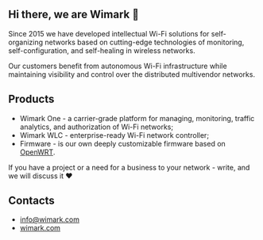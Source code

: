 ## Hi there, we are Wimark 👋

Since 2015 we have developed intellectual Wi-Fi solutions for self-organizing networks based on cutting-edge technologies of monitoring, self-configuration, and self-healing in wireless networks.

Our customers benefit from autonomous Wi-Fi infrastructure while maintaining visibility and control over the distributed multivendor networks.

## Products

- Wimark One - a carrier-grade platform for managing, monitoring, traffic analytics, and authorization of Wi-Fi networks;
- Wimark WLC - enterprise-ready Wi-Fi network controller;
- Firmware - is our own deeply customizable firmware based on [OpenWRT](https://openwrt.org/).

If you have a project or a need for a business to your network - write, and we will discuss it ❤️

## Contacts

- [info@wimark.com](mailto://info@wimark.com)
- [wimark.com](https://wimark.com/main)
